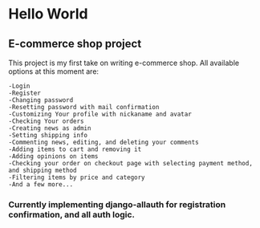 # Hello World

## E-commerce shop project

This project is my first take on writing e-commerce shop.
All available options at this moment are:

```
-Login
-Register
-Changing password
-Resetting password with mail confirmation
-Customizing Your profile with nickaname and avatar
-Checking Your orders
-Creating news as admin
-Setting shipping info
-Commenting news, editing, and deleting your comments
-Adding items to cart and removing it
-Adding opinions on items
-Checking your order on checkout page with selecting payment method, and shipping method
-Filtering items by price and category
-And a few more...
```

### Currently implementing django-allauth for registration confirmation, and all auth logic.